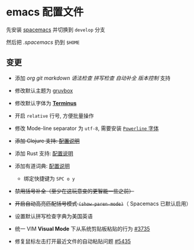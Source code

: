 emacs 配置文件
==============

先安装 [spacemacs](https://github.com/syl20bnr/spacemacs) 并切换到 `develop` 分支

然后把 *.spacemacs* 扔到 `$HOME`

变更
----

- 添加 *org* *git* *markdown* *语法检查* *拼写检查* *自动补全* *版本控制* 支持

- 修改默认主题为 [gruvbox](https://github.com/greduan/emacs-theme-gruvbox)

- 修改默认字体为 [**Terminus**](http://terminus-font.sourceforge.net/)

- 开启 `relative` 行号, 方便批量操作

- 修改 Mode-line separator 为 `utf-8`, 需要安装 [`Powerline` 字体](https://github.com/powerline/powerline)

- ~~添加 Clojure 支持: [配置说明](https://github.com/syl20bnr/spacemacs/tree/master/layers/+lang/clojure)~~

- 添加 Rust 支持: [配置说明](https://github.com/syl20bnr/spacemacs/tree/master/layers/+lang/rust)

- 添加有道词典: [配置说明](https://github.com/syl20bnr/spacemacs/tree/master/layers/+intl/chinese)
  - 绑定快捷键为 `SPC o y`

- ~~禁用括号补全（至少在这玩意变的更智能一些之前）~~

- ~~开启自动高亮匹配括号模式 `(show-paren-mode)`~~（ Spacemacs 已默认启用）

- 设置默认拼写检查字典为美国英语

- 统一 VIM **Visual Mode** 下从系统剪贴板粘贴的行为 [#3735](https://github.com/syl20bnr/spacemacs/issues/3735)

- 修复鼠标左击打开最近文件的自动粘贴问题 [#5435](https://github.com/syl20bnr/spacemacs/issues/5435)
